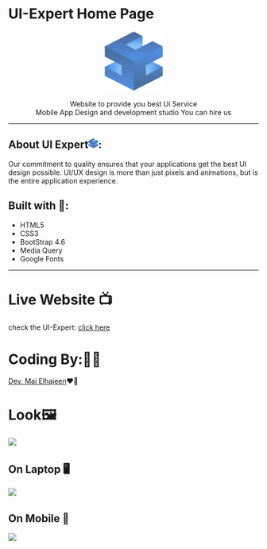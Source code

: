 # UI-Expert Home Page
<div align='center'><img src="./img/logo.png" width="120px" height="120"></div>
<p  align='center'>Website to provide you best Ui Service <br>Mobile App Design and development studio You can hire us</p>

***
## About UI Expert<img src="./img/logo.png" width="20px" height="20"></div>:
<p>Our commitment to quality ensures that your applications get the best UI design possible. UI/UX design is more than just pixels and animations, but is the entire application experience.
</p>


## Built with 🏁:
- HTML5
- CSS3
- BootStrap 4.6
- Media Query
- Google Fonts
***
# Live Website 📺
check the UI-Expert: [click here](https://ui-expert-home.netlify.app/)

# Coding By:👩‍💻
[Dev. Mai Elhajeen](https://github.com/Mai-Elhajeen)❤️‍🔥

# Look🖼️
![](https://i.imgur.com/VGvM0Sl.jpg)

## On Laptop 🖥️
![](https://i.imgur.com/cR46Rvw.jpg)

## On Mobile 📱
![](https://i.imgur.com/rRyHqOS.jpg)
